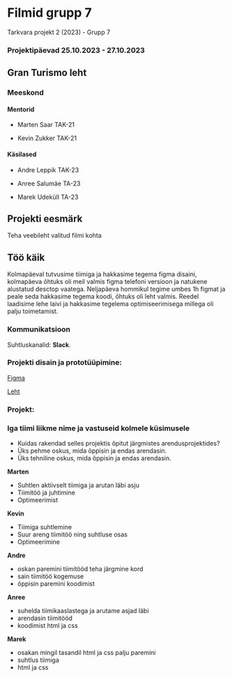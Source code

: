 # Filmid grupp 7
Tarkvara projekt 2 (2023) - Grupp 7 
### Projektipäevad 25.10.2023 - 27.10.2023

## Gran Turismo leht


### Meeskond


#### Mentorid

- Marten Saar TAK-21

- Kevin Zukker TAK-21

#### Käsilased

- Andre Leppik TAK-23

- Anree Salumäe TA-23

- Marek Udeküll TA-23


## Projekti eesmärk
Teha veebileht valitud filmi kohta

## Töö käik

Kolmapäeval tutvusime tiimiga ja hakkasime tegema figma disaini, kolmapäeva õhtuks oli meil valmis figma telefoni versioon ja natukene alustatud desctop vaatega.
Neljapäeva hommikul tegime umbes 1h figmat ja peale seda hakkasime tegema koodi, õhtuks oli leht valmis.
Reedel laadisime lehe laivi ja hakkasime tegelema optimiseerimisega millega oli palju toimetamist.

### Kommunikatsioon
Suhtluskanalid: **Slack**.

### Projekti disain ja prototüüpimine:

[Figma](https://www.figma.com/file/aWyl2rd0fb9aKLiP6f0mg7/Grupp-7?type=design&node-id=0%3A1&mode=design&t=VY2T6Xk8qHpUCapW-1)

[Leht](https://ta23udekull.itmajakas.ee/)

### Projekt:

### Iga tiimi liikme nime ja vastuseid kolmele küsimusele
- Kuidas rakendad selles projektis õpitut järgmistes arendusprojektides?
- Üks pehme oskus, mida õppisin ja endas arendasin.
- Üks tehniline oskus, mida õppisin ja endas arendasin.

**Marten**
- Suhtlen aktiivselt tiimiga ja arutan läbi asju
- Tiimitöö ja juhtimine
- Optimeerimist


**Kevin**
- Tiimiga suhtlemine 
- Suur areng tiimitöö ning suhtluse osas
- Optimeerimine

**Andre**
- oskan paremini tiimitööd teha järgmine kord
- sain tiimitöö kogemuse
- õppisin paremini koodimist 

**Anree**
- suhelda tiimikaaslastega ja arutame asjad läbi
- arendasin tiimitööd
- koodimist html ja css

**Marek**
-  osakan mingil tasandil html ja css palju paremini
-  suhtlus tiimiga 
-  html ja css
